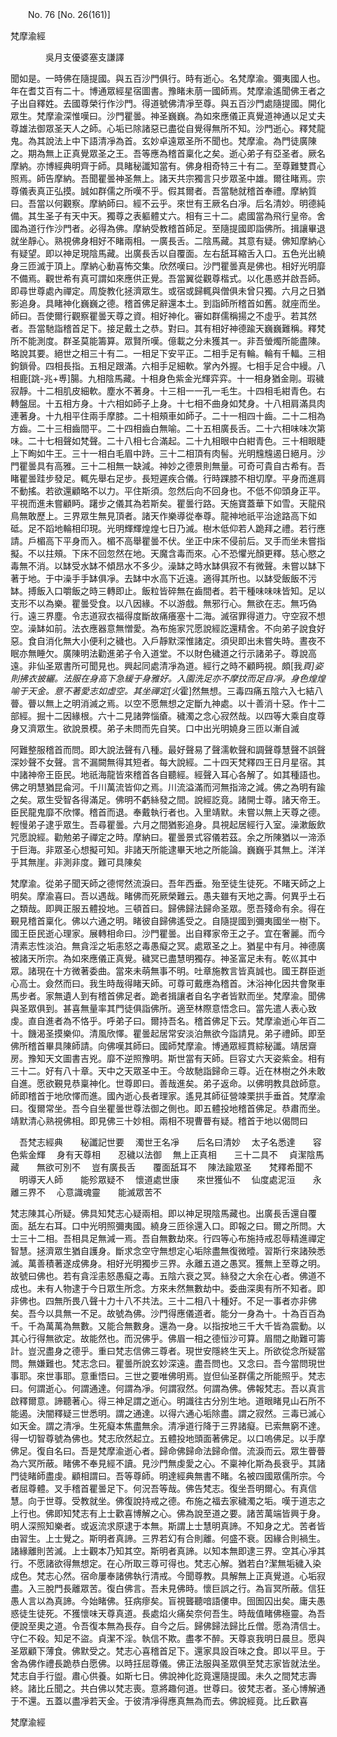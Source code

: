 ﻿　　No. 76 [No. 26(161)]

梵摩渝經

　　　　吳月支優婆塞支謙譯


聞如是。一時佛在隨提國。與五百沙門俱行。時有逝心。名梵摩渝。彌夷國人也。年在耆艾百有二十。博通眾經星宿圖書。豫睹未萠一國師焉。梵摩渝遙聞佛王者之子出自釋姓。去國尊榮行作沙門。得道號佛清凈至尊。與五百沙門處隨提國。開化眾生。梵摩渝深惟嘆曰。沙門瞿曇。神圣巍巍。為如來應儀正真覺道神通以足丈夫尊雄法御眾圣天人之師。心垢已除諸惡已盡從自覺得無所不知。沙門逝心。釋梵龍鬼。為其說法上中下語清凈為首。玄妙卓遠眾圣所不聞也。梵摩渝。為門徒廣陳之。期為無上正真覺眾圣之王。吾等應為稽首稟化之矣。逝心弟子有亞圣者。厥名摩納。亦博經典明齊于師。具睹秘讖知當有。佛身相奇特三十有二。至尊難雙貫心照焉。師告摩納。吾聞瞿曇神圣無上。諸天共宗獨言只步眾圣中雄。爾往睹焉。宗尊儀表真正弘摸。誠如群儒之所嘆不乎。假其爾者。吾當馳就稽首奉禮。摩納質曰。吾當以何觀察。摩納師曰。經不云乎。來世有王厥名白凈。后名清妙。明德純備。其生圣子有天中天。獨尊之表軀體丈六。相有三十二。處國當為飛行皇帝。舍國為道行作沙門者。必得為佛。摩納受教稽首師足。至隨提國即詣佛所。揖讓畢退就坐靜心。熟視佛身相好不睹兩相。一廣長舌。二陰馬藏。其意有疑。佛知摩納心有疑望。即以神足現陰馬藏。出廣長舌以自覆面。左右舐耳縮舌入口。五色光出繞身三匝滅于頂上。摩納心動喜怖交集。欣然嘆曰。沙門瞿曇真是佛也。相好光明靡不備焉。觀世希有真可謂如來應供正覺。吾當翼從觀尊楷式。以化愚惑并啟吾師。即尋世尊處內禪定。周旋教化拯濟眾生。或宿或歸輒與僧俱未曾只獨。六月之日猶影追身。具睹神化巍巍之德。稽首佛足辭還本土。到詣師所稽首如舊。就座而坐。師曰。吾使爾行觀察瞿曇天尊之資。相好神化。審如群儒稱揚之不虛乎。若其然者。吾當馳詣稽首足下。接足戴土之恭。對曰。其有相好神德踰天巍巍難稱。釋梵所不能測度。群圣莫能籌算。眾賢所嘆。億載之分未獲其一。非吾螢燭所能盡陳。略說其要。絕世之相三十有二。一相足下安平正。二相手足有輪。輪有千輻。三相鉤鎖骨。四相長指。五相足跟滿。六相手足細軟。掌內外握。七相手足合中縵。八相鹿[跳-兆+尃]腸。九相陰馬藏。十相身色紫金光輝弈弈。十一相身猶金剛。瑕穢寂靜。十二相肌皮細軟。塵水不著身。十三相一一孔一毛生。十四相毛紺青色。右轉盤屈。十五相方身。十六相如師子上身。十七相不曲身如梵身。十八相肩滿具肉連著身。十九相平住兩手摩膝。二十相頰車如師子。二十一相四十齒。二十二相為方齒。二十三相齒間平。二十四相齒白無喻。二十五相廣長舌。二十六相味味次第味。二十七相聲如梵聲。二十八相七合滿起。二十九相眼中白紺青色。三十相眼睫上下眴如牛王。三十一相白毛眉中跱。三十二相頂有肉髻。光明韑韑遏日絕月。沙門瞿曇具有高雅。三十二相無一缺減。神妙之德景則無量。可奇可貴自古希有。吾睹瞿曇跬步發足。輒先舉右足步。長短遲疾合儀。行時踝膝不相切摩。平身而進肩不動搖。若欲還顧略不以力。平住斯須。忽然后向不回身也。不低不仰頭身正平。平視而進未嘗顧眄。躇步之儀其為若斯矣。瞿曇行路。天施寶蓋華下如雪。天龍飛鳥無敢歷上。三界眾生無見頂者。諸天作樂導從奉尊。龍神地祇平治途路高下如砥。足不蹈地輪相印現。光明輝輝煌煌七日乃滅。樹木低仰若人跪拜之禮。若行應請。戶楣高下平身而入。楣不高舉瞿曇不伏。坐正中床不侵前后。叉手而坐未嘗指擬。不以拄頰。下床不回忽然在地。天魔含毒而來。心不恐懼光顏更釋。慈心愍之毒無不消。以缽受水缽不傾昂水不多少。澡缽之時水缽俱寂不有微聲。未嘗以缽下著于地。于中澡手手缽俱凈。去缽中水高下近遠。適得其所也。以缽受飯飯不污缽。搏飯入口嚼飯之時三轉即止。飯粒皆碎無在齒間者。若干種味味味皆知。足以支形不以為樂。瞿曇受食。以八因緣。不以游戲。無邪行心。無欲在志。無巧偽行。遠三界塵。令志道寂衣福得度斷故痛癢塞十二海。滅宿罪得道力。守空寂不想空。澡缽如前。法衣應器意無憎愛。為布施家咒愿說經訖還精舍。不向弟子說食好惡。食自消化無大小便利之穢也。入戶靜默深惟諸定。須臾即出未嘗失時。晝夜不眠亦無睡欠。廣陳明法勸進弟子令入道堂。不以財色穢道之行示諸弟子。尊說高遠。非仙圣眾書所可聞見也。興起同處清凈為道。經行之時不顧眄視。頗[我*頁]姿則拂衣披纚。法服在身高下急緩于身雅好。入園洗足亦不摩抆而足自凈。身色煌煌喻于天金。意不著愛志如虛空。其坐禪定[火*霍]然無想。三毒四痛五陰六入七結八瞢。瞢以無上之明消滅之焉。以空不愿無想之定斷九神處。以十善消十惡。作十二部經。掘十二因緣根。六十二見諸弊惱瘡。穢濁之念心寂然哉。以四等大乘自度尊身又濟眾生。欲說景模。弟子未問而先自笑。口中出光明嬈身三匝以漸自滅

阿難整服稽首而問。即大說法聲有八種。最好聲易了聲濡軟聲和調聲尊慧聲不誤聲深妙聲不女聲。言不漏闕無得其短者。每大說經。二十四天梵釋四王日月星宿。其中諸神帝王臣民。地祇海龍皆來稽首各自聽經。經聲入耳心各解了。如其種語也。佛之明慧猶昆侖河。千川萬流皆仰之焉。川流溢滿而河無指渧之減。佛之為明有踰之矣。眾生受智各得滿足。佛明不虧絲發之間。說經訖竟。諸開士尊。諸天帝王。臣民龍鬼靡不欣懌。稽首而退。奉戴執行者也。入里靖默。未嘗以無上天尊之德。輕慢弟子逮乎眾生。吾尋瞿曇。六月之間猶影追身。具視起居經行入室。澡漱飯飲咒愿說經。勸勉弟子禪定之時。摩納曰。瞿曇景式容儀若茲。余之所陳猶以一渧添于巨海。非眾圣心想擬可知。非諸天所能逮畢天地之所能論。巍巍乎其無上。洋洋乎其無崖。非測非度。難可具陳矣

梵摩渝。從弟子聞天師之德愕然流淚曰。吾年西垂。殆至徒生徒死。不睹天師之上明矣。摩渝喜曰。吾以遇哉。睹佛而死厥榮難云。愚夫雖有天地之壽。何異乎土石之類哉。即興正服五體投地。三頓首曰。歸佛歸法歸命圣眾。愿吾殘命有余。得在覲見稽首稟化。佛以六通之明。睹彼自歸佛遙受之。自隨提國到彌夷國坐一樹下。國王臣民逝心理家。展轉相命曰。沙門瞿曇。出自釋家帝王之子。宜在奢麗。而今清素志性淡泊。無貪淫之垢恚怒之毒愚癡之冥。處眾圣之上。猶星中有月。神德廣被諸天所宗。為如來應儀正真覺。穢冥已盡慧明獨存。神圣富足未有。乾巛其中眾。諸現在十方微著委曲。當來未萌無事不明。吐章施教言皆真誠也。國王群臣逝心高士。僉然而曰。我生時哉得睹天師。可尊可戴應為稽首。沐浴神化因共會聚車馬步者。家無遺人到有稽首佛足者。跪者揖讓者自名字者皆默而坐。梵摩渝。聞佛與圣眾俱到。甚喜無量率其門徒俱詣佛所。適至林際意悟念曰。當先遣人表心致虔。直自進者為不恪乎。呼弟子曰。爾持吾名。稽首佛足下云。梵摩渝逝心年百二十。饑渴圣摸樂仰。清風欣懌。瞿曇起居常安淡泊無欲今詣請見。弟子禮師。即至佛所稽首畢具陳師請。向佛嘆其師曰。國師梵摩渝。博通眾經貫綜秘讖。靖居齋房。豫知天文圖書吉兇。靡不逆照豫明。斯世當有天師。巨容丈六天姿紫金。相有三十二。好有八十章。天中之天眾圣中王。今故馳詣歸命三尊。近在林樹之外未敢自進。愿欲覲見恭稟神化。世尊即曰。善哉進矣。弟子返命。以佛明教具啟師意。師即稽首于地欣懌而進。國內逝心長者理家。遙見其師征營竦栗拱手垂首。梵摩渝曰。復爾常坐。吾今自坐瞿曇世尊法御之側也。即五體投地稽首佛足。恭肅而坐。靖默清心熟視佛相。即見佛三十妙相。兩相不現曹瞢有疑。稽首于地以偈問曰

　吾梵志經典　　秘讖記世要
　濁世王名凈　　后名曰清妙
　太子名悉達　　容色紫金輝
　身有天尊相　　忍穢以法御
　無上正真相　　三十二具不
　貞潔陰馬藏　　無欲可別不
　豈有廣長舌　　覆面舐耳不
　陳法踰眾圣　　梵釋希聞不
　明導天人師　　能殄眾疑不
　懷道處世康　　來世獲仙不
　仙度處泥洹　　永離三界不
　心意識魂靈　　能滅眾苦不　

梵志陳其心所疑。佛具知梵志心疑兩相。即以神足現陰馬藏也。出廣長舌還自覆面。舐左右耳。口中光明照彌夷國。繞身三匝徐還入口。即報之曰。爾之所問。大士三十二相。吾相具足無減一焉。吾自無數劫來。行四等心布施持戒忍辱精進禪定智慧。拯濟眾生猶自護身。斷求念空守無想定心垢除盡無復微曀。習斯行來諸殃悉滅。萬善積著遂成佛身。相好光明獨步三界。永離五道之愚冥。獲無上至尊之明。故號曰佛也。若有貪淫恚怒愚癡之毒。五陰六衰之冥。絲發之大余在心者。佛道不成也。未有人物逮于今日眾生所念。方來未然無數劫中。委曲深奧有所不知者。即非佛也。四無所畏八聲十力十八不共法。三十二相八十種好。不足一事者亦非佛矣。吾今以具無一不足。故號為佛。沙門得應儀道者。能分一身為十。十為百百為千。千為萬萬為無數。又能合無數身。還為一身。以指按地三千大千皆為震動。以其心行得無欲定。故能然也。而況佛乎。佛眉一相之德恒沙可算。眉間之勛難可籌計。豈況盡身之德乎。重曰梵志信佛三尊者。現世安隱終生天上。所欲從念所疑當問。無嫌難也。梵志念曰。瞿曇所說玄妙深遠。盡吾問也。又念曰。吾今當問現世事耶。來世事耶。意重悟曰。三世之要唯佛明焉。豈但仙圣群儒之所能照乎。梵志曰。何謂逝心。何謂通達。何謂為凈。何謂寂然。何謂為佛。佛報梵志。吾以真言啟釋爾意。諦聽著心。得三神足謂之逝心。明識往古分別生地。道眼睹見山石所不能遏。決闇釋疑三世悉明。謂之通達。以得六通心垢除盡。謂之寂然。三毒已滅心如天金。謂之清凈。生死癡本焦盡無余。清凈道行降于三界諸癡。已索無窮不達。得一切智尊號為佛也。梵志欣然起立。五體投地頭面著佛足。以口嗚佛足。以手摩佛足。復自名曰。吾是梵摩渝逝心者。歸命佛歸命法歸命僧。流淚而云。眾生瞢瞢為六冥所蔽。睹佛不奉見經不讀。見沙門無虔愛之心。不稟神化斯為長衰乎。其諸門徒睹師盡虔。顧相謂曰。吾等尊師。明達經典無書不睹。名被四國眾儒所宗。今者屈尊體。叉手稽首瞿曇足下。何況吾等哉。佛告梵志。復坐吾明爾心。有真信慧。向于世尊。受教就坐。佛復說持戒之德。布施之福去家穢濁之垢。嘆于道志之上行也。佛即知梵志有上士歡喜博解之心。佛為說至道之要。諸苦萬端皆興于身。明人深照知樂者。或返流求原逮于本無。斯謂上士慧明真諦。不知身之尤。苦者皆由習生。上士覺之。斯明者真諦。三界若幻有合則離。何盛不衰。因緣合則禍生。諸緣離則苦滅。上士觀本乃知其空。斯明者真諦。以知本無即逮三界。空其心凈其行。不愿諸欲得無想定。在心所取三尊可得也。梵志心解。猶若白?潔無垢穢入染成色。梵志心然。宿命屢奉諸佛執行清戒。今聞尊教。具解無上正真覺道。心垢寂盡。入三脫門長離眾苦。復白佛言。吾未見佛時。懷巨誤之行。為盲冥所蔽。信狂愚人言以為真諦。今始睹佛。狂病瘳矣。盲視聾聽喑語僂申。囹圄囚出矣。庸夫愚惑徒生徒死。不獲懷味天尊真道。長處焰火痛矣奈何吾生。時哉值睹佛極靈。為吾便說至奧之道。令吾復本無為長存。自今之后。歸佛歸法歸比丘僧。愿為清信士。守仁不殺。知足不盜。貞潔不淫。執信不欺。盡孝不醉。天尊哀我明日晨旦。愿與圣眾顧下薄食。佛默受之。梵志心喜稽首足下。還家具設百味之食。即以平旦。于舍為佛作禮長跪恭白愿佛。以時抂屈尊儀。佛正法服與圣眾俱至梵志家皆就法坐。梵志自手行盥。肅心供養。如斯七日。佛說神化訖竟還隨提國。未久之間梵志壽終。諸比丘聞之。共白佛以梵志喪。意將趣何道。世尊曰。彼梵志者。圣心博解通于不還。五蓋以盡凈若天金。于彼清凈得應真無為而去。佛說經竟。比丘歡喜

梵摩渝經
